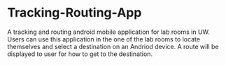 # Tracking-Routing-App

A tracking and routing android mobile application for lab rooms in UW. Users can use this application in the one of the lab rooms to locate themselves and select a destination on an Andriod device. A route will be displayed to user for how to get to the destination.

